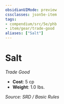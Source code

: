 ```yaml
---
obsidianUIMode: preview
cssclasses: json5e-item
tags:
- compendium/src/5e/phb
- item/gear/trade-good
aliases: ["Salt"]
---
```

# Salt
*Trade Good*  

- **Cost**: 5 cp
- **Weight**: 1.0 lbs.

*Source: SRD / Basic Rules*